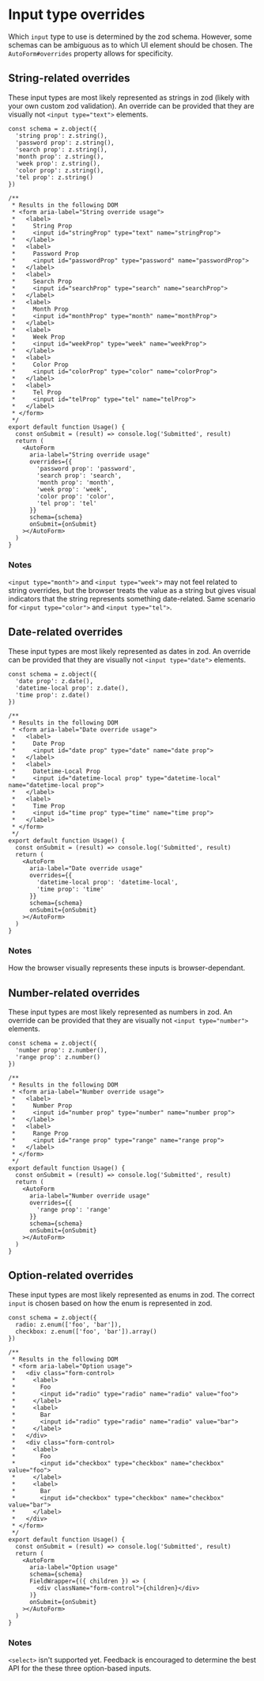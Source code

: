 # Input type overrides

Which `input` type to use is determined by the zod schema.
However, some schemas can be ambiguous as to which UI element should be chosen.
The `AutoForm#overrides` property allows for specificity.

## String-related overrides

These input types are most likely represented as strings in zod (likely with your own custom zod validation).
An override can be provided that they are visually not `<input type="text">` elements.

```tsx
const schema = z.object({
  'string prop': z.string(),
  'password prop': z.string(),
  'search prop': z.string(),
  'month prop': z.string(),
  'week prop': z.string(),
  'color prop': z.string(),
  'tel prop': z.string()
})

/**
 * Results in the following DOM
 * <form aria-label="String override usage">
 *   <label>
 *     String Prop
 *     <input id="stringProp" type="text" name="stringProp">
 *   </label>
 *   <label>
 *     Password Prop
 *     <input id="passwordProp" type="password" name="passwordProp">
 *   </label>
 *   <label>
 *     Search Prop
 *     <input id="searchProp" type="search" name="searchProp">
 *   </label>
 *   <label>
 *     Month Prop
 *     <input id="monthProp" type="month" name="monthProp">
 *   </label>
 *   <label>
 *     Week Prop
 *     <input id="weekProp" type="week" name="weekProp">
 *   </label>
 *   <label>
 *     Color Prop
 *     <input id="colorProp" type="color" name="colorProp">
 *   </label>
 *   <label>
 *     Tel Prop
 *     <input id="telProp" type="tel" name="telProp">
 *   </label>
 * </form>
 */
export default function Usage() {
  const onSubmit = (result) => console.log('Submitted', result)
  return (
    <AutoForm
      aria-label="String override usage"
      overrides={{
        'password prop': 'password',
        'search prop': 'search',
        'month prop': 'month',
        'week prop': 'week',
        'color prop': 'color',
        'tel prop': 'tel'
      }}
      schema={schema}
      onSubmit={onSubmit}
    ></AutoForm>
  )
}
```

### Notes

`<input type="month">` and `<input type="week">` may not feel related to string overrides,
but the browser treats the value as a string but gives visual indicators that the string represents something date-related.
Same scenario for `<input type="color">` and `<input type="tel">`.

## Date-related overrides

These input types are most likely represented as dates in zod.
An override can be provided that they are visually not `<input type="date">` elements.

```tsx
const schema = z.object({
  'date prop': z.date(),
  'datetime-local prop': z.date(),
  'time prop': z.date()
})

/**
 * Results in the following DOM
 * <form aria-label="Date override usage">
 *   <label>
 *     Date Prop
 *     <input id="date prop" type="date" name="date prop">
 *   </label>
 *   <label>
 *     Datetime-Local Prop
 *     <input id="datetime-local prop" type="datetime-local" name="datetime-local prop">
 *   </label>
 *   <label>
 *     Time Prop
 *     <input id="time prop" type="time" name="time prop">
 *   </label>
 * </form>
 */
export default function Usage() {
  const onSubmit = (result) => console.log('Submitted', result)
  return (
    <AutoForm
      aria-label="Date override usage"
      overrides={{
        'datetime-local prop': 'datetime-local',
        'time prop': 'time'
      }}
      schema={schema}
      onSubmit={onSubmit}
    ></AutoForm>
  )
}
```

### Notes

How the browser visually represents these inputs is browser-dependant.

## Number-related overrides

These input types are most likely represented as numbers in zod.
An override can be provided that they are visually not `<input type="number">` elements.

```tsx
const schema = z.object({
  'number prop': z.number(),
  'range prop': z.number()
})

/**
 * Results in the following DOM
 * <form aria-label="Number override usage">
 *   <label>
 *     Number Prop
 *     <input id="number prop" type="number" name="number prop">
 *   </label>
 *   <label>
 *     Range Prop
 *     <input id="range prop" type="range" name="range prop">
 *   </label>
 * </form>
 */
export default function Usage() {
  const onSubmit = (result) => console.log('Submitted', result)
  return (
    <AutoForm
      aria-label="Number override usage"
      overrides={{
        'range prop': 'range'
      }}
      schema={schema}
      onSubmit={onSubmit}
    ></AutoForm>
  )
}
```

## Option-related overrides

These input types are most likely represented as enums in zod.
The correct `input` is chosen based on how the enum is represented in zod.

```tsx
const schema = z.object({
  radio: z.enum(['foo', 'bar']),
  checkbox: z.enum(['foo', 'bar']).array()
})

/**
 * Results in the following DOM
 * <form aria-label="Option usage">
 *   <div class="form-control>
 *     <label>
 *       Foo
 *       <input id="radio" type="radio" name="radio" value="foo">
 *     </label>
 *     <label>
 *       Bar
 *       <input id="radio" type="radio" name="radio" value="bar">
 *     </label>
 *   </div>
 *   <div class="form-control>
 *     <label>
 *       Foo
 *       <input id="checkbox" type="checkbox" name="checkbox" value="foo">
 *     </label>
 *     <label>
 *       Bar
 *       <input id="checkbox" type="checkbox" name="checkbox" value="bar">
 *     </label>
 *   </div>
 * </form>
 */
export default function Usage() {
  const onSubmit = (result) => console.log('Submitted', result)
  return (
    <AutoForm
      aria-label="Option usage"
      schema={schema}
      FieldWrapper={({ children }) => (
        <div className="form-control">{children}</div>
      )}
      onSubmit={onSubmit}
    ></AutoForm>
  )
}
```

### Notes

`<select>` isn't supported yet.
Feedback is encouraged to determine the best API for the these three option-based inputs.
